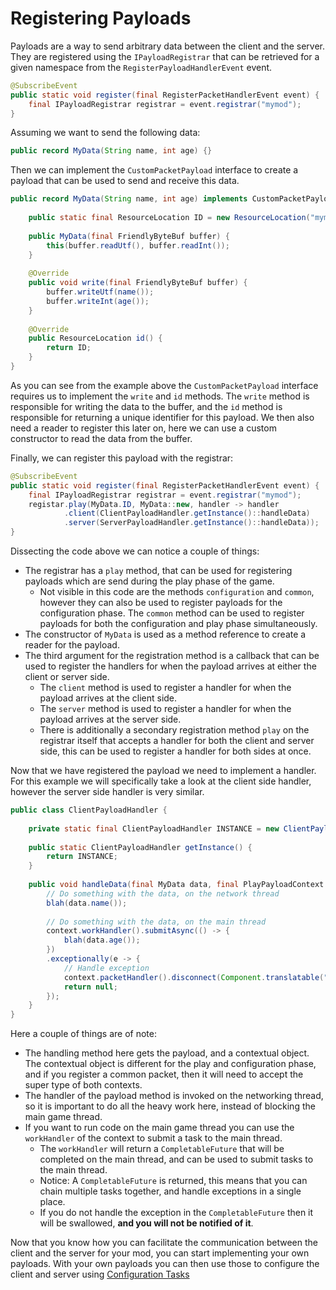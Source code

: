 Registering Payloads
====================

Payloads are a way to send arbitrary data between the client and the server. They are registered using the `IPayloadRegistrar` that can be retrieved for a given namespace from the `RegisterPayloadHandlerEvent` event.
```java
@SubscribeEvent
public static void register(final RegisterPacketHandlerEvent event) {
    final IPayloadRegistrar registrar = event.registrar("mymod");
}
```

Assuming we want to send the following data:
```java
public record MyData(String name, int age) {}
```

Then we can implement the `CustomPacketPayload` interface to create a payload that can be used to send and receive this data.
```java
public record MyData(String name, int age) implements CustomPacketPayload {
    
    public static final ResourceLocation ID = new ResourceLocation("mymod", "my_data");
    
    public MyData(final FriendlyByteBuf buffer) {
        this(buffer.readUtf(), buffer.readInt());
    }
    
    @Override
    public void write(final FriendlyByteBuf buffer) {
        buffer.writeUtf(name());
        buffer.writeInt(age());
    }
    
    @Override
    public ResourceLocation id() {
        return ID;
    }
}
```
As you can see from the example above the `CustomPacketPayload` interface requires us to implement the `write` and `id` methods. The `write` method is responsible for writing the data to the buffer, and the `id` method is responsible for returning a unique identifier for this payload.
We then also need a reader to register this later on, here we can use a custom constructor to read the data from the buffer.

Finally, we can register this payload with the registrar:
```java
@SubscribeEvent
public static void register(final RegisterPacketHandlerEvent event) {
    final IPayloadRegistrar registrar = event.registrar("mymod");
    registar.play(MyData.ID, MyData::new, handler -> handler
            .client(ClientPayloadHandler.getInstance()::handleData)
            .server(ServerPayloadHandler.getInstance()::handleData));
}
```
Dissecting the code above we can notice a couple of things:
- The registrar has a `play` method, that can be used for registering payloads which are send during the play phase of the game.
  - Not visible in this code are the methods `configuration` and `common`, however they can also be used to register payloads for the configuration phase. The `common` method can be used to register payloads for both the configuration and play phase simultaneously.
- The constructor of `MyData` is used as a method reference to create a reader for the payload.
- The third argument for the registration method is a callback that can be used to register the handlers for when the payload arrives at either the client or server side.
  - The `client` method is used to register a handler for when the payload arrives at the client side.
  - The `server` method is used to register a handler for when the payload arrives at the server side.
  - There is additionally a secondary registration method `play` on the registrar itself that accepts a handler for both the client and server side, this can be used to register a handler for both sides at once.

Now that we have registered the payload we need to implement a handler.
For this example we will specifically take a look at the client side handler, however the server side handler is very similar.
```java
public class ClientPayloadHandler {
    
    private static final ClientPayloadHandler INSTANCE = new ClientPayloadHandler();
    
    public static ClientPayloadHandler getInstance() {
        return INSTANCE;
    }
    
    public void handleData(final MyData data, final PlayPayloadContext context) {
        // Do something with the data, on the network thread
        blah(data.name());
        
        // Do something with the data, on the main thread
        context.workHandler().submitAsync(() -> {
            blah(data.age());
        })
        .exceptionally(e -> {
            // Handle exception
            context.packetHandler().disconnect(Component.translatable("my_mod.networking.failed", e.getMessage()));
            return null;
        });
    }
}
```
Here a couple of things are of note: 
- The handling method here gets the payload, and a contextual object. The contextual object is different for the play and configuration phase, and if you register a common packet, then it will need to accept the super type of both contexts.
- The handler of the payload method is invoked on the networking thread, so it is important to do all the heavy work here, instead of blocking the main game thread.
- If you want to run code on the main game thread you can use the `workHandler` of the context to submit a task to the main thread.
  - The `workHandler` will return a `CompletableFuture` that will be completed on the main thread, and can be used to submit tasks to the main thread.
  - Notice: A `CompletableFuture` is returned, this means that you can chain multiple tasks together, and handle exceptions in a single place.
  - If you do not handle the exception in the `CompletableFuture` then it will be swallowed, **and you will not be notified of it**.

Now that you know how you can facilitate the communication between the client and the server for your mod, you can start implementing your own payloads.
With your own payloads you can then use those to configure the client and server using [Configuration Tasks][]

[Configuration Tasks]: ./configuration-tasks.md
